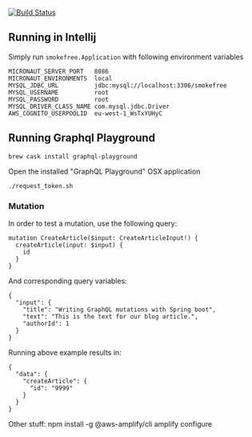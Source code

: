 [![Build Status](https://travis-ci.org/local-motion/smokefree-initiative-service.svg?branch=master)](https://travis-ci.org/local-motion/smokefree-initiative-service)

## Running in Intellij

Simply run `smokefree.Application` with following environment variables

```
MICRONAUT_SERVER_PORT	8086
MICRONAUT_ENVIRONMENTS	local
MYSQL_JDBC_URL	        jdbc:mysql://localhost:3306/smokefree
MYSQL_USERNAME	        root
MYSQL_PASSWORD	        root
MYSQL_DRIVER_CLASS_NAME	com.mysql.jdbc.Driver
AWS_COGNITO_USERPOOLID  eu-west-1_WsTxYUHyC
```


## Running Graphql Playground

```
brew cask install graphql-playground
```

Open the installed "GraphQL Playground" OSX application
```
./request_token.sh
```



### Mutation

In order to test a mutation, use the following query:
```
mutation CreateArticle($input: CreateArticleInput!) {
  createArticle(input: $input) {
    id
  }
}
```
And corresponding query variables:
```
{
  "input": {
    "title": "Writing GraphQL mutations with Spring boot",
    "text": "This is the text for our blog article.",
    "authorId": 1
  }
}
```
Running above example results in:
```
{
  "data": {
    "createArticle": {
      "id": "9999"
    }
  }
}
```


Other stuff:
npm install -g @aws-amplify/cli
amplify configure